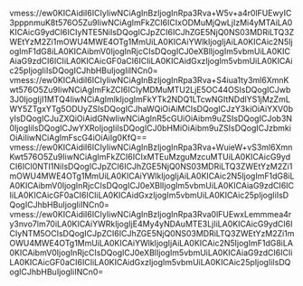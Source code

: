 vmess://ew0KICAidiI6ICIyIiwNCiAgInBzIjogInRpa3Rva+W5v+a4r0lFUEwyIC3pppnmuK8t576O5Zu9IiwNCiAgImFkZCI6ICIxODMuMjQwLjIzMi4yMTAiLA0KICAicG9ydCI6ICIyNTE5NiIsDQogICJpZCI6ICJhZGE5NjQ0NS03MDRiLTQ3ZWEtYzM2Zi1mOWU4MWE4OTg1MmUiLA0KICAiYWlkIjogIjAiLA0KICAic2N5IjogImF1dG8iLA0KICAibmV0IjogInRjcCIsDQogICJ0eXBlIjogIm5vbmUiLA0KICAiaG9zdCI6ICIiLA0KICAicGF0aCI6ICIiLA0KICAidGxzIjogIm5vbmUiLA0KICAic25pIjogIiIsDQogICJhbHBuIjogIiINCn0=
vmess://ew0KICAidiI6ICIyIiwNCiAgInBzIjogInRpa3Rva+S4iua1ty3ml6XmnKwt576O5Zu9IiwNCiAgImFkZCI6ICIyMDMuMTU2LjE5OC44OSIsDQogICJwb3J0IjogIjI1MTQ4IiwNCiAgImlkIjogImFkYTk2NDQ1LTcwNGItNDdlYS1jMzZmLWY5ZTgxYTg5ODUyZSIsDQogICJhaWQiOiAiMCIsDQogICJzY3kiOiAiYXV0byIsDQogICJuZXQiOiAidGNwIiwNCiAgInR5cGUiOiAibm9uZSIsDQogICJob3N0IjogIiIsDQogICJwYXRoIjogIiIsDQogICJ0bHMiOiAibm9uZSIsDQogICJzbmkiOiAiIiwNCiAgImFscG4iOiAiIg0KfQ==
vmess://ew0KICAidiI6ICIyIiwNCiAgInBzIjogInRpa3Rva+WuieW+vS3ml6XmnKwt576O5Zu9IiwNCiAgImFkZCI6ICIxMTEuMzguMzcuMTUiLA0KICAicG9ydCI6ICI0NTI1NiIsDQogICJpZCI6ICJhZGE5NjQ0NS03MDRiLTQ3ZWEtYzM2Zi1mOWU4MWE4OTg1MmUiLA0KICAiYWlkIjogIjAiLA0KICAic2N5IjogImF1dG8iLA0KICAibmV0IjogInRjcCIsDQogICJ0eXBlIjogIm5vbmUiLA0KICAiaG9zdCI6ICIiLA0KICAicGF0aCI6ICIiLA0KICAidGxzIjogIm5vbmUiLA0KICAic25pIjogIiIsDQogICJhbHBuIjogIiINCn0=
vmess://ew0KICAidiI6ICIyIiwNCiAgInBzIjogInRpa3Rva0lFUEwxLemmmea4ry3nvo7lm70iLA0KICAiYWRkIjogIjE4My4yNDAuMTE3LjIiLA0KICAicG9ydCI6ICIyNTM5OCIsDQogICJpZCI6ICJhZGE5NjQ0NS03MDRiLTQ3ZWEtYzM2Zi1mOWU4MWE4OTg1MmUiLA0KICAiYWlkIjogIjAiLA0KICAic2N5IjogImF1dG8iLA0KICAibmV0IjogInRjcCIsDQogICJ0eXBlIjogIm5vbmUiLA0KICAiaG9zdCI6ICIiLA0KICAicGF0aCI6ICIiLA0KICAidGxzIjogIm5vbmUiLA0KICAic25pIjogIiIsDQogICJhbHBuIjogIiINCn0=

